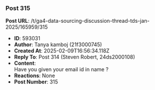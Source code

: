 ### Post 315
**Post URL**: /t/ga4-data-sourcing-discussion-thread-tds-jan-2025/165959/315
- **ID**: 593031
- **Author**: Tanya kamboj (21f3000745)
- **Created At**: 2025-02-09T16:56:34.118Z
- **Reply To**: Post 314 (Steven Robert, 24ds2000108)
- **Content**:  
  Have you given your email id in name ?
- **Reactions**: None
- **Post Number**: 315

